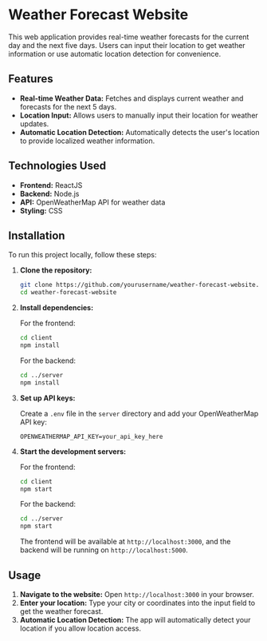 # Weather Forecast Website

This web application provides real-time weather forecasts for the current day and the next five days. Users can input their location to get weather information or use automatic location detection for convenience.

## Features

- **Real-time Weather Data:** Fetches and displays current weather and forecasts for the next 5 days.
- **Location Input:** Allows users to manually input their location for weather updates.
- **Automatic Location Detection:** Automatically detects the user's location to provide localized weather information.

## Technologies Used

- **Frontend:** ReactJS
- **Backend:** Node.js
- **API:** OpenWeatherMap API for weather data
- **Styling:** CSS

## Installation

To run this project locally, follow these steps:

1. **Clone the repository:**

    ```bash
    git clone https://github.com/yourusername/weather-forecast-website.git
    cd weather-forecast-website
    ```

2. **Install dependencies:**

    For the frontend:

    ```bash
    cd client
    npm install
    ```

    For the backend:

    ```bash
    cd ../server
    npm install
    ```

3. **Set up API keys:**

    Create a `.env` file in the `server` directory and add your OpenWeatherMap API key:

    ```plaintext
    OPENWEATHERMAP_API_KEY=your_api_key_here
    ```

4. **Start the development servers:**

    For the frontend:

    ```bash
    cd client
    npm start
    ```

    For the backend:

    ```bash
    cd ../server
    npm start
    ```

    The frontend will be available at `http://localhost:3000`, and the backend will be running on `http://localhost:5000`.

## Usage

1. **Navigate to the website:** Open `http://localhost:3000` in your browser.
2. **Enter your location:** Type your city or coordinates into the input field to get the weather forecast.
3. **Automatic Location Detection:** The app will automatically detect your location if you allow location access.


